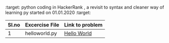 :target: python coding in HackerRank , a revisit to syntax and cleaner way of learning py started on 01.01.2020 :target:

| Sl.no | Excercise File  | Link to problem | 
| ---- | ---- | ---- | 
| 1 | helloworld.py | [Hello World]("https://www.hackerrank.com/challenges/py-hello-world/problem")|




